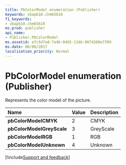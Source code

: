 ```yaml
---
title: PbColorModel enumeration (Publisher)
keywords: vbapb10.chm65610
f1_keywords:
- vbapb10.chm65610
ms.prod: publisher
api_name:
- Publisher.PbColorModel
ms.assetid: e7c5d7ad-7a4b-8465-116b-8674386e7399
ms.date: 06/08/2017
localization_priority: Normal
---
```



# PbColorModel enumeration (Publisher)

Represents the color model of the picture.



|Name|Value|Description|
|:-----|:-----|:-----|
| **pbColorModelCMYK**|2|CMYK|
| **pbColorModelGreyScale**|3|GreyScale|
| **pbColorModelRGB**|1|RGB|
| **pbColorModelUnknown**|4|Unknown|

[!include[Support and feedback](~/includes/feedback-boilerplate.md)]